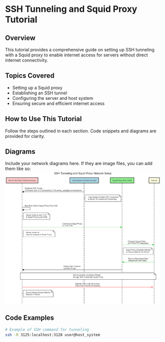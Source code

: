 # SSH Tunneling and Squid Proxy Tutorial

## Overview
This tutorial provides a comprehensive guide on setting up SSH tunneling with a Squid proxy to enable internet access for servers without direct internet connectivity.

## Topics Covered
- Setting up a Squid proxy
- Establishing an SSH tunnel
- Configuring the server and host system
- Ensuring secure and efficient internet access

## How to Use This Tutorial
Follow the steps outlined in each section. Code snippets and diagrams are provided for clarity.

## Diagrams
Include your network diagrams here. If they are image files, you can add them like so:
![SSH Tunneling Diagram](./SSH%20Tunneling%20and%20Squid%20Proxy%20Network%20Setup.png)

## Code Examples
```bash
# Example of SSH command for tunneling
ssh -R 3125:localhost:3128 user@host_system
